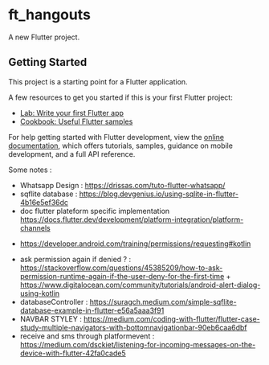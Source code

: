 # ft_hangouts

A new Flutter project.

## Getting Started

This project is a starting point for a Flutter application.

A few resources to get you started if this is your first Flutter project:

- [Lab: Write your first Flutter app](https://docs.flutter.dev/get-started/codelab)
- [Cookbook: Useful Flutter samples](https://docs.flutter.dev/cookbook)

For help getting started with Flutter development, view the
[online documentation](https://docs.flutter.dev/), which offers tutorials,
samples, guidance on mobile development, and a full API reference.


Some notes :
- Whatsapp Design :  https://drissas.com/tuto-flutter-whatsapp/
- sqflite database : https://blog.devgenius.io/using-sqlite-in-flutter-4b16e5ef36dc
- doc flutter plateform specific implementation https://docs.flutter.dev/development/platform-integration/platform-channels
+ https://developer.android.com/training/permissions/requesting#kotlin
- ask permission again if denied ? :
https://stackoverflow.com/questions/45385209/how-to-ask-permission-runtime-again-if-the-user-deny-for-the-first-time +
https://www.digitalocean.com/community/tutorials/android-alert-dialog-using-kotlin
- databaseController : https://suragch.medium.com/simple-sqflite-database-example-in-flutter-e56a5aaa3f91
- NAVBAR STYLEY : https://medium.com/coding-with-flutter/flutter-case-study-multiple-navigators-with-bottomnavigationbar-90eb6caa6dbf
- receive and sms through platformevent : https://medium.com/dsckiet/listening-for-incoming-messages-on-the-device-with-flutter-42fa0cade5
